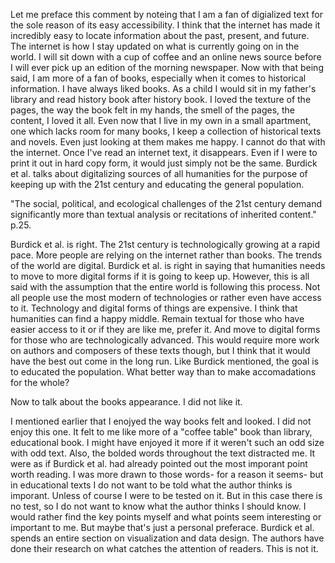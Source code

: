 <p>Let me preface this comment by noteing that I am a fan of digialized text for the sole reason of its easy accessibility.
I think that the internet has made it incredibly easy to locate information about the past, present, and future. The internet
is how I stay updated on what is currently going on in the world. I will sit down with a cup of coffee and an online news source 
before I will ever pick up an edition of the morning newspaper. 
Now with that being said, I am more of a fan of books, especially when it comes to historical information. I have always liked books.
As a child I would sit in my father's library and read history book after history book. I loved the texture of the pages,
the way the book felt in my hands, the smell of the pages, the content, I loved it all. 
Even now that I live in my own in a small apartment, one which lacks room for many books, I keep a collection of historical texts and novels.
Even just looking at them makes me happy. I cannot do that with the internet. Once I've read an internet
text, it disappears. Even if I were to print it out in hard copy form, it would just simply not be the same.
Burdick et al. talks about digitalizing sources of all humanities for the purpose of keeping up with the 
21st century and educating the general population.</p>
<p>"The social, political, and ecological challenges of the 21st century demand significantly more than textual analysis or 
recitations of inherited content." p.25.</p>
<p> Burdick et al. is right. The 21st century is technologically growing at a rapid pace. More people are relying on the internet
rather than books. The trends of the world are digital. Burdick et al. is right in saying that humanities needs to move to more digital
forms if it is going to keep up. However, this is all said with the assumption that the entire world is following this process.
Not all people use the most modern of technologies or rather even have access to it. Technology and digital forms of things are
expensive. I think that humanities can find a happy middle. Remain textual for those who have easier access to it or if they are
like me, prefer it. And move to digital forms for those who are technologically advanced. This would require more work on
authors and composers of these texts though, but I think that it would have the best out come in the long run. Like Burdick mentioned,
the goal is to educated the population. What better way than to make accomadations for the whole? </p>
<p> Now to talk about the books appearance. I did not like it.</p>
<p> I mentioned earlier that I enojyed the way books felt and looked. I did not enjoy this one. It felt to me like more of a
"coffee table" book than library, educational book. I might have enjoyed it more if it weren't such an odd size with odd text.
Also, the bolded words throughout the text distracted me. It were as if Burdick et al. had already pointed out the most
imporant point worth reading. I was more drawn to those words- for a reason it seems- but in educational texts I do not want
to be told what the author thinks is imporant. Unless of course I were to be tested on it. But in this case there is no test,
so I do not want to know what the author thinks I should know. I would rather find the key points myself and what points
seem interesting or important to me. But maybe that's just a personal preferace. Burdick et al. spends an entire section on
visualization and data design. The authors have done their research on what catches the attention of readers. This is not it.</p>


